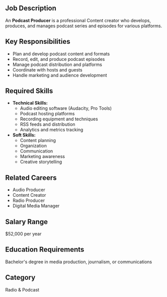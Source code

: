## Job Description
An **Podcast Producer** is a professional Content creator who develops, produces, and manages podcast series and episodes for various platforms.

## Key Responsibilities
- Plan and develop podcast content and formats
- Record, edit, and produce podcast episodes
- Manage podcast distribution and platforms
- Coordinate with hosts and guests
- Handle marketing and audience development

## Required Skills
- **Technical Skills:**
  - Audio editing software (Audacity, Pro Tools)
  - Podcast hosting platforms
  - Recording equipment and techniques
  - RSS feeds and distribution
  - Analytics and metrics tracking
- **Soft Skills:**
  - Content planning
  - Organization
  - Communication
  - Marketing awareness
  - Creative storytelling

## Related Careers
- Audio Producer
- Content Creator
- Radio Producer
- Digital Media Manager

## Salary Range
$52,000 per year

## Education Requirements
Bachelor's degree in media production, journalism, or communications

## Category
Radio & Podcast
